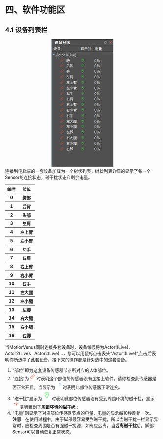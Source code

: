 # 四、软件功能区
## 4.1 设备列表栏
<div align=center>
<img src="https://raw.githubusercontent.com/FOHEART/MotionVenusHelp/master/software/devicelist.png"/>
</div>
连接到电脑端的一套设备加载为一个树状列表，树状列表详细的显示了每一个Sensor的连接状态，磁干扰状态和剩余电量。<br>
<table>
   <tr><th>编号</th><th>部位</th></tr>
   <tr><th>0</th><th>胯部</th></tr>
	<tr><th>1</th><th>后背</th></tr>
	<tr><th>2</th><th>头部</th></tr>
	<tr><th>3</th><th>左肩</th></tr>
	<tr><th>4</th><th>左上臂</th></tr>
	<tr><th>5</th><th>左小臂</th></tr>
	<tr><th>6</th><th>左手</th></tr>
	<tr><th>7</th><th>右肩</th></tr>
	<tr><th>8</th><th>右上臂</th></tr>
	<tr><th>9</th><th>右小臂</th></tr>
	<tr><th>10</th><th>右手</th></tr>
	<tr><th>11</th><th>左大腿</th></tr>
	<tr><th>12</th><th>左小腿</th></tr>
	<tr><th>13</th><th>左脚</th></tr>
	<tr><th>14</th><th>右大腿</th></tr>
	<tr><th>15</th><th>右小腿</th></tr>
	<tr><th>16</th><th>右脚</th></tr>
</table>

当MotionVenus同时连接多套设备时，设备编号将为Actor1(Live)、Actor2(Live)、Actor3(Live)...，您可以用鼠标点击表头“Actor1(Live)”,点击后表明你所选中了此套设备，接下来的操作都是针对选中的这套设备。<br>
1. “部位”即为这套设备传感器节点所对应的人体部位。
2. “连接”为![noLink](https://raw.githubusercontent.com/FOHEART/MotionVenusHelp/master/software/nodeNotLinked.png)时表明这个部位的传感器没有连接上软件，请你检查此传感器是否正常开启，当显示为![noLink](https://raw.githubusercontent.com/FOHEART/MotionVenusHelp/master/software/nodeLinked.png)时表明此部位传感器正常连接。
3. “磁干扰”显示为![noMagDisturb](https://raw.githubusercontent.com/FOHEART/MotionVenusHelp/master/software/notInMagnetic.png)时表明此部位传感器没有受到周围环境的磁干扰，显示![magDisturb](https://raw.githubusercontent.com/FOHEART/MotionVenusHelp/master/software/inMagnetic.png)表明受到了**周围环境的磁干扰**；
4. “电量”则显示了对应部位传感器节点的电量，电量的显示每10秒刷新一次。<br>
**注意**：在使用过程中，由于脚部最容易受到磁干扰，所以当磁干扰一栏显示异常时，应检查周围是否有强磁干扰源，如有应远离，当**远离磁干扰**后，脚部Sensor可以自动恢复正常状态。